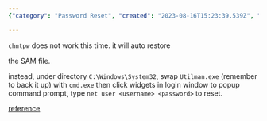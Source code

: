 ```yaml
---
{"category": "Password Reset", "created": "2023-08-16T15:23:39.539Z", "date": "2023-08-16 15:23:39", "description": "This article provides a step-by-step guide on how to reset a Windows Server password when it cannot be fixed by `chntpw`. The process involves swapping `Utilman.exe` with `cmd.exe`, accessing the command prompt through widgets, and using the `net user` command to reset the password.", "modified": "2023-08-16T15:26:43.544Z", "tags": ["Windows Server", "Password reset", "chntpw", "Utilman.exe", "cmd.exe", "net user command", "Command prompt"], "title": "Reset Windows Server Password"}

---
```


`chntpw` does not work this time. it will auto restore

the SAM file.

instead, under directory `C:\Windows\System32`, swap `Utilman.exe` (remember to back it up) with `cmd.exe` then click widgets in login window to popup command prompt, type `net user <username> <password>` to reset.

[reference](https://www.top-password.com/blog/reset-forgotten-windows-server-2016-password/)
